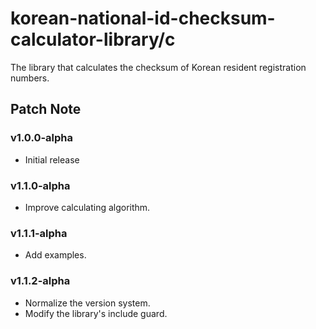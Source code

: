 # korean-national-id-checksum-calculator-library/c
The library that calculates the checksum of Korean resident registration numbers.

## Patch Note

### v1.0.0-alpha
- Initial release

### v1.1.0-alpha
- Improve calculating algorithm.

### v1.1.1-alpha
- Add examples.

### v1.1.2-alpha
- Normalize the version system.
- Modify the library's include guard.